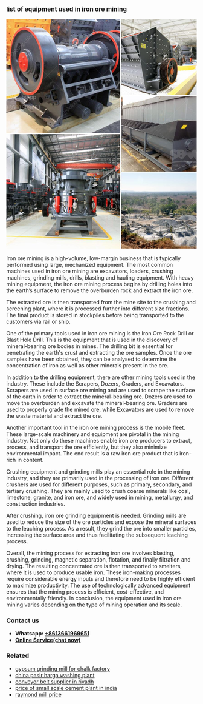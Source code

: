 <h3>list of equipment used in iron ore mining</h3><img src='1708408299.jpg' alt=''><p>Iron ore mining is a high-volume, low-margin business that is typically performed using large, mechanized equipment. The most common machines used in iron ore mining are excavators, loaders, crushing machines, grinding mills, drills, blasting and hauling equipment. With heavy mining equipment, the iron ore mining process begins by drilling holes into the earth’s surface to remove the overburden rock and extract the iron ore.</p><p>The extracted ore is then transported from the mine site to the crushing and screening plant, where it is processed further into different size fractions. The final product is stored in stockpiles before being transported to the customers via rail or ship.</p><p>One of the primary tools used in iron ore mining is the Iron Ore Rock Drill or Blast Hole Drill. This is the equipment that is used in the discovery of mineral-bearing ore bodies in mines. The drilling bit is essential for penetrating the earth's crust and extracting the ore samples. Once the ore samples have been obtained, they can be analysed to determine the concentration of iron as well as other minerals present in the ore.</p><p>In addition to the drilling equipment, there are other mining tools used in the industry. These include the Scrapers, Dozers, Graders, and Excavators. Scrapers are used in surface ore mining and are used to scrape the surface of the earth in order to extract the mineral-bearing ore. Dozers are used to move the overburden and excavate the mineral-bearing ore. Graders are used to properly grade the mined ore, while Excavators are used to remove the waste material and extract the ore.</p><p>Another important tool in the iron ore mining process is the mobile fleet. These large-scale machinery and equipment are pivotal in the mining industry. Not only do these machines enable iron ore producers to extract, process, and transport the ore efficiently, but they also minimize environmental impact. The end result is a raw iron ore product that is iron-rich in content.</p><p>Crushing equipment and grinding mills play an essential role in the mining industry, and they are primarily used in the processing of iron ore. Different crushers are used for different purposes, such as primary, secondary, and tertiary crushing. They are mainly used to crush coarse minerals like coal, limestone, granite, and iron ore, and widely used in mining, metallurgy, and construction industries.</p><p>After crushing, iron ore grinding equipment is needed. Grinding mills are used to reduce the size of the ore particles and expose the mineral surfaces to the leaching process. As a result, they grind the ore into smaller particles, increasing the surface area and thus facilitating the subsequent leaching process.</p><p>Overall, the mining process for extracting iron ore involves blasting, crushing, grinding, magnetic separation, flotation, and finally filtration and drying. The resulting concentrated ore is then transported to smelters, where it is used to produce usable iron. These iron-making processes require considerable energy inputs and therefore need to be highly efficient to maximize productivity. The use of technologically advanced equipment ensures that the mining process is efficient, cost-effective, and environmentally friendly. In conclusion, the equipment used in iron ore mining varies depending on the type of mining operation and its scale.</p><h3>Contact us</h3><ul><li><strong>Whatsapp:&nbsp;<a href="https://wa.me/8613661969651">+8613661969651</a></strong></li><li><a href="https://swt.shibang-china.com/?git&amp;zhl&amp;list of equipment used in iron ore mining"><strong>Online Service(chat now)</strong></a></li></ul><h3>Related</h3><ul><li><a href='gypsum grinding mill for chalk factory.md'>gypsum grinding mill for chalk factory</a></li><li><a href='china pasir harga washing plant.md'>china pasir harga washing plant</a></li><li><a href='conveyor belt supplier in riyadh.md'>conveyor belt supplier in riyadh</a></li><li><a href='price of small scale cement plant in india.md'>price of small scale cement plant in india</a></li><li><a href='raymond mill price.md'>raymond mill price</a></li></ul>